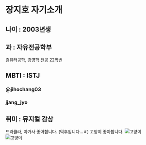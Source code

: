 

# 장지호 자기소개
## 나이 : 2003년생
## 과 : 자유전공학부 
컴퓨터공학, 경영학 전공 22학번
## MBTI : ISTJ
### @jihochang03
### jjang_jyo
## 취미 : 뮤지컬 감상
드라큘라, 아가사 좋아합니다.
(덕후입니다...ㅎ)
고양이 좋아합니다.
![고양이](.\img_hoyah.jpg)
![고양이](.\KakaoTalk_20240309_170253415.jpg)


